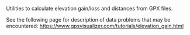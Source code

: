 Utilities to calculate elevation gain/loss and distances from GPX files.

See the following page for description of data problems that may be encountered:
https://www.gpsvisualizer.com/tutorials/elevation_gain.html
